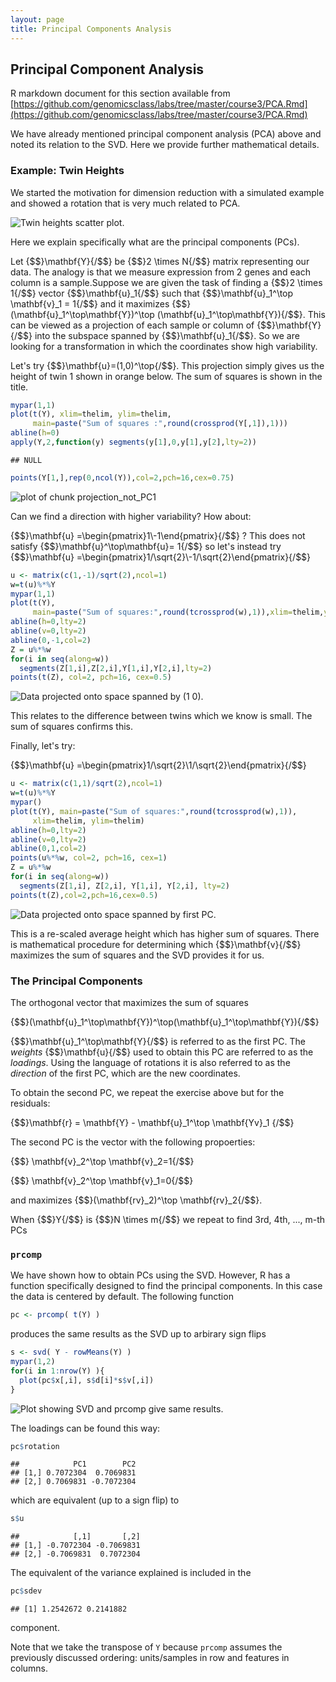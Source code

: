 ```yaml
---
layout: page
title: Principal Components Analysis
---
```




## Principal Component Analysis 

R markdown document for this section available from [https://github.com/genomicsclass/labs/tree/master/course3/PCA.Rmd](https://github.com/genomicsclass/labs/tree/master/course3/PCA.Rmd)

We have already mentioned principal component analysis (PCA) above and noted its relation to the SVD. Here we provide further mathematical details. 

### Example: Twin Heights

We started the motivation for dimension reduction with a simulated example and showed a rotation that is  very much related to PCA.


![Twin heights scatter plot.](images/R/PCA-tmp-simulate_twin_heights_again-1.png) 

Here we explain specifically what are the principal components (PCs).

Let {$$}\mathbf{Y}{/$$} be {$$}2 \times N{/$$} matrix representing our data. The analogy is that we measure expression from 2 genes and each column is a sample.Suppose we are given the task of finding a  {$$}2 \times 1{/$$} vector {$$}\mathbf{u}_1{/$$} such that {$$}\mathbf{u}_1^\top \mathbf{v}_1 = 1{/$$}
and it maximizes {$$}(\mathbf{u}_1^\top\mathbf{Y})^\top (\mathbf{u}_1^\top\mathbf{Y}){/$$}. This can be viewed as a projection of each sample or column of {$$}\mathbf{Y}{/$$} into the subspace spanned by {$$}\mathbf{u}_1{/$$}. So we are looking for a transformation in which the coordinates show high variability.

Let's try {$$}\mathbf{u}=(1,0)^\top{/$$}. This projection simply gives us the height of twin 1 shown in orange below. The sum of squares is shown in the title.


```r
mypar(1,1)
plot(t(Y), xlim=thelim, ylim=thelim,
     main=paste("Sum of squares :",round(crossprod(Y[,1]),1)))
abline(h=0)
apply(Y,2,function(y) segments(y[1],0,y[1],y[2],lty=2))
```

```
## NULL
```

```r
points(Y[1,],rep(0,ncol(Y)),col=2,pch=16,cex=0.75)
```

<img src="images/R/PCA-tmp-projection_not_PC1-1.png" title="plot of chunk projection_not_PC1" alt="plot of chunk projection_not_PC1"  />

Can we find a direction with higher variability? How about:

{$$}\mathbf{u} =\begin{pmatrix}1\\-1\end{pmatrix}{/$$} ? This does not satisfy {$$}\mathbf{u}^\top\mathbf{u}= 1{/$$} so let's instead try
{$$}\mathbf{u} =\begin{pmatrix}1/\sqrt{2}\\-1/\sqrt{2}\end{pmatrix}{/$$} 


```r
u <- matrix(c(1,-1)/sqrt(2),ncol=1)
w=t(u)%*%Y
mypar(1,1)
plot(t(Y),
     main=paste("Sum of squares:",round(tcrossprod(w),1)),xlim=thelim,ylim=thelim)
abline(h=0,lty=2)
abline(v=0,lty=2)
abline(0,-1,col=2)
Z = u%*%w
for(i in seq(along=w))
  segments(Z[1,i],Z[2,i],Y[1,i],Y[2,i],lty=2)
points(t(Z), col=2, pch=16, cex=0.5)
```

![Data projected onto space spanned by (1 0).](images/R/PCA-tmp-projection_not_PC1_either-1.png) 

This relates to the difference between twins which we know is small. The sum of squares confirms this.

Finally, let's try:

{$$}\mathbf{u} =\begin{pmatrix}1/\sqrt{2}\\1/\sqrt{2}\end{pmatrix}{/$$} 


```r
u <- matrix(c(1,1)/sqrt(2),ncol=1)
w=t(u)%*%Y
mypar()
plot(t(Y), main=paste("Sum of squares:",round(tcrossprod(w),1)),
     xlim=thelim, ylim=thelim)
abline(h=0,lty=2)
abline(v=0,lty=2)
abline(0,1,col=2)
points(u%*%w, col=2, pch=16, cex=1)
Z = u%*%w
for(i in seq(along=w))
  segments(Z[1,i], Z[2,i], Y[1,i], Y[2,i], lty=2)
points(t(Z),col=2,pch=16,cex=0.5)
```

![Data projected onto space spanned by first PC.](images/R/PCA-tmp-PC1-1.png) 

This is a re-scaled average height which has higher sum of squares. There is mathematical procedure for determining which {$$}\mathbf{v}{/$$} maximizes the sum of squares and the SVD provides it for us.

### The Principal Components

The orthogonal vector that maximizes the sum of squares

{$$}(\mathbf{u}_1^\top\mathbf{Y})^\top(\mathbf{u}_1^\top\mathbf{Y}){/$$} 

{$$}\mathbf{u}_1^\top\mathbf{Y}{/$$} is referred to as the first PC. The _weights_ {$$}\mathbf{u}{/$$} used to obtain this PC are referred to as the _loadings_. Using  the language of rotations it is also referred to as the _direction_ of the first PC, which are the new coordinates.

To obtain the second PC, we repeat the exercise above but for the residuals:

{$$}\mathbf{r} = \mathbf{Y} - \mathbf{u}_1^\top \mathbf{Yv}_1 {/$$}

The second PC is the vector with the following propoerties: 

{$$} \mathbf{v}_2^\top \mathbf{v}_2=1{/$$}

{$$} \mathbf{v}_2^\top \mathbf{v}_1=0{/$$} 

and maximizes  {$$}(\mathbf{rv}_2)^\top \mathbf{rv}_2{/$$}.

When {$$}Y{/$$} is {$$}N \times m{/$$} we repeat to find 3rd, 4th, ..., m-th PCs

### `prcomp`

We have shown how to obtain PCs using the SVD. However, R has a function specifically designed to find the principal components. In this case the data is centered by default. The following function 


```r
pc <- prcomp( t(Y) )
```

produces the same results as the SVD up to arbirary sign flips


```r
s <- svd( Y - rowMeans(Y) )
mypar(1,2)
for(i in 1:nrow(Y) ){
  plot(pc$x[,i], s$d[i]*s$v[,i])
}
```

![Plot showing SVD and prcomp give same results.](images/R/PCA-tmp-pca_svd-1.png) 

The loadings can be found this way:

```r
pc$rotation
```

```
##            PC1        PC2
## [1,] 0.7072304  0.7069831
## [2,] 0.7069831 -0.7072304
```
which are equivalent (up to a sign flip) to

```r
s$u
```

```
##            [,1]       [,2]
## [1,] -0.7072304 -0.7069831
## [2,] -0.7069831  0.7072304
```
The equivalent of the variance explained is included in the 

```r
pc$sdev
```

```
## [1] 1.2542672 0.2141882
```
component.



Note that we take the transpose of `Y` because `prcomp` assumes the previously discussed ordering: units/samples in row and features in columns.




